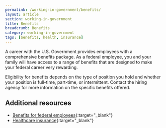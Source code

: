 ```yaml
---
permalink: /working-in-government/benefits/
layout: article
section: working-in-government
title: Benefits
breadcrumb: Benefits
category: working-in-government
tags: [benefits, health, insurance]
---
```


A career with the U.S. Government provides employees with a comprehensive benefits package. As a federal employee, you and your family will have access to a range of benefits that are designed to make your federal career very rewarding.

Eligibility for benefits depends on the type of position you hold and whether your position is full-time, part-time, or intermittent. Contact the hiring agency for more information on the specific benefits offered.


## Additional resources

* [Benefits for federal employees](https://www.usa.gov/benefits-for-federal-employees "usa.gov"){:target="_blank"}
* [Healthcare insurance](https://www.opm.gov/healthcare-insurance/ "opm.gov"){:target="_blank"}
